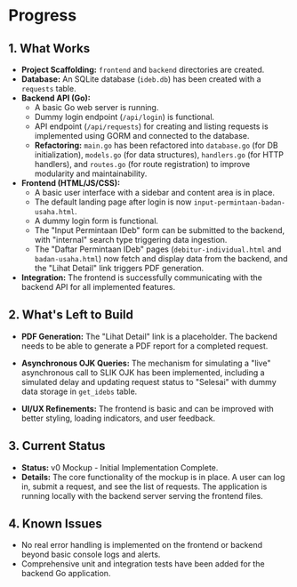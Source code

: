 # Progress

## 1. What Works
- **Project Scaffolding:** `frontend` and `backend` directories are created.
- **Database:** An SQLite database (`ideb.db`) has been created with a `requests` table.
- **Backend API (Go):**
    - A basic Go web server is running.
    - Dummy login endpoint (`/api/login`) is functional.
    - API endpoint (`/api/requests`) for creating and listing requests is implemented using GORM and connected to the database.
    - **Refactoring:** `main.go` has been refactored into `database.go` (for DB initialization), `models.go` (for data structures), `handlers.go` (for HTTP handlers), and `routes.go` (for route registration) to improve modularity and maintainability.
- **Frontend (HTML/JS/CSS):**
    - A basic user interface with a sidebar and content area is in place.
    - The default landing page after login is now `input-permintaan-badan-usaha.html`.
    - A dummy login form is functional.
    - The "Input Permintaan IDeb" form can be submitted to the backend, with "internal" search type triggering data ingestion.
    - The "Daftar Permintaan IDeb" pages (`debitur-individual.html` and `badan-usaha.html`) now fetch and display data from the backend, and the "Lihat Detail" link triggers PDF generation.
- **Integration:** The frontend is successfully communicating with the backend API for all implemented features.

## 2. What's Left to Build
- **PDF Generation:** The "Lihat Detail" link is a placeholder. The backend needs to be able to generate a PDF report for a completed request.
- **Asynchronous OJK Queries:** The mechanism for simulating a "live" asynchronous call to SLIK OJK has been implemented, including a simulated delay and updating request status to "Selesai" with dummy data storage in `get_idebs` table.

- **UI/UX Refinements:** The frontend is basic and can be improved with better styling, loading indicators, and user feedback.

## 3. Current Status
- **Status:** v0 Mockup - Initial Implementation Complete.
- **Details:** The core functionality of the mockup is in place. A user can log in, submit a request, and see the list of requests. The application is running locally with the backend server serving the frontend files.

## 4. Known Issues
- No real error handling is implemented on the frontend or backend beyond basic console logs and alerts.
- Comprehensive unit and integration tests have been added for the backend Go application.